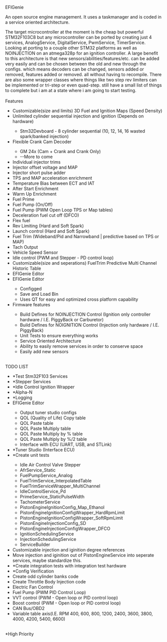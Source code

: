EFIGenie

An open source engine management. It uses a taskmanager and is coded in a service oriented architecture.

The target microcontroller at the moment is the cheap but powerful STM32F103C8 but any microcontroller can be ported by creating just 4 services, AnalogService, DigitalService, PwmService, TimerService. Looking at porting to a couple other STM32 platforms as well as NOINJECTION on an atmega328p for an ignition controller. A large benefit to this architecture is that new sensors/abilities/features/etc. can be added very easily and can be chosen between the old and new through the configs. which means decoders can be changed, sensors added or removed, features added or removed. all without having to recompile. There are also some wrapper classes where things like two step rev limiters can be implemented or tri-step or even quad-step. still have a small list of things to complete but i am at a state where i am going to start testing.
<br>
<br>
Features<br>
<ul>
  <li>Customizable(size and limits) 3D Fuel and Ignition Maps (Speed Density)</li>
  <li>Unlimited cylinder sequential injection and ignition (Depends on hardware)</li>
    <ul>
      <li>Stm32Devboard - 8 cylinder sequential (10, 12, 14, 16 wasted spark/banked injection)</li>
    </ul>
  <li>Flexible Crank Cam Decoder</li>
    <ul>
      <li>GM 24x (Cam + Crank and Crank Only)</li>
      <li>--More to come</li>
    </ul>
  <li>Individual injector trims</li>
  <li>Injector offset voltage and MAP</li>
  <li>Injector short pulse adder</li>
  <li>TPS and MAP acceleration enrichment</li>
  <li>Temperature Bias between ECT and IAT</li>
  <li>After Start Enrichment</li>
  <li>Warm Up Enrichment</li>
  <li>Fuel Prime</li>
  <li>Fuel Pump (On/Off)</li>
  <li>Fuel Pump (PWM Open Loop TPS or Map tables)</li>
  <li>Deceleration fuel cut off (DFCO)</li>
  <li>Flex fuel</li>
  <li>Rev Limiting (Hard and Soft Spark)</li>
  <li>Launch control (Hard and Soft Spark)</li>
  <li>Fuel Trim (Wideband/Pid and Narrowband | predictive based on TPS or MAP)</li>
  <li>Tach Output</li>
  <li>Vehicle Speed Sensor</li>
  <li>Idle control (PWM and Stepper - PD control loop)</li>
  <li>Customizable(size and seperations) FuelTrim Predictive Multi Channel Historic Table</li>
  <li>EFIGenie Editor</li>
  <li>EFIGenie Editor</li>
    <ul>
      <li>Configged</li>
      <li>Save and Load Bin</li>
      <li>Uses QT for easy and optimized cross platform capability</li>
    </ul>
  <li>Firmware features</li>
    <ul>
      <li>Build Defines for NOINJECTION Control (Ignition only controller hardware / I.E. PiggyBack or Carburetor)</li>
      <li>Build Defines for NOIGNITION Control (Injection only hardware / I.E. PiggyBack)</li>
      <li>Unit Tests to ensure everything works</li>
      <li>Service Oriented Architecture</li>
      <li>Ability to easily remove services in order to conserve space</li>
      <li>Easily add new sensors</li>
    </ul>
</ul>
<br>
TODO LIST<br>
<ul>
  <li>*Test Stm32F103 Services</li>
  <li>*Stepper Services</li>
  <li>*Idle Control Ignition Wrapper</li>
  <li>*Alpha-N</li>
  <li>*Logging</li>
  <li>EFIGenie Editor</li>
    <ul>
      <li>Output tuner studio configs</li>
      <li>QOL (Quality of Life) Copy table</li>
      <li>QOL Paste table</li>
      <li>QOL Paste Multiply table</li>
      <li>QOL Paste Multiply by % table</li>
      <li>QOL Paste Multiply by %/2 table</li>
      <li>Interface with ECU (UART, USB, and STLink)</li>
    </ul>
  <li>*Tuner Studio (Interface ECU)</li>
  <li>*Create unit tests</li>
    <ul>
     <li>Idle Air Control Valve Stepper</li>
      <li>AfrService_Static</li>
      <li>FuelPumpService_Analog</li>
      <li>FuelTrimService_InterpolatedTable</li>
      <li>FuelTrimServiceWrapper_MultiChannel</li>
      <li>IdleControlService_Pd</li>
      <li>PrimeService_StaticPulseWidth</li>
      <li>TachometerService</li>
      <li>PistonEngineIgnitionConfig_Map_Ethanol</li>
      <li>PistonEngineIgnitionConfigWrapper_HardRpmLimit</li>
      <li>PistonEngineIgnitionConfigWrapper_SoftRpmLimit</li>
      <li>PistonEngineInjectionConfig_SD</li>
      <li>PistonEngineInjectionConfigWrapper_DFCO</li>
      <li>IgnitionSchedulingService</li>
      <li>InjectionSchedulingService</li>
      <li>ServiceBuilder</li>
    </ul>
  <li>Customizable injection and iginition degree references</li>
  <li>Move injection and iginition out of PistonEngineService into seperate services, maybe standardize this.</li>
  <li>*Create integration tests with integration test hardware</li>
  <li>*Config Verification</li>
  <li>Create odd cylinder banks code</li>
  <li>Create Throttle Body Injection code</li>
  <li>Electric Fan Control</li>
  <li>Fuel Pump (PWM PID Control Loop)</li>
  <li>VVT control (PWM - Open loop or PID control loop)</li>
  <li>Boost control (PWM - Open loop or PID control loop)</li>
  <li>CAN Bus/OBD2</li>
  <li>Variable table axis(I.E. RPM 400, 600, 800, 1200, 2400, 3600, 3800, 4000, 4200, 5400, 6600)</li>
</ul><br>
  *High Priority
